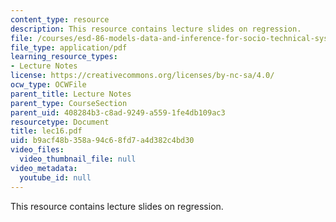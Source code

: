 ```yaml
---
content_type: resource
description: This resource contains lecture slides on regression.
file: /courses/esd-86-models-data-and-inference-for-socio-technical-systems-spring-2007/b9acf48b358a94c68fd7a4d382c4bd30_lec16.pdf
file_type: application/pdf
learning_resource_types:
- Lecture Notes
license: https://creativecommons.org/licenses/by-nc-sa/4.0/
ocw_type: OCWFile
parent_title: Lecture Notes
parent_type: CourseSection
parent_uid: 408284b3-c8ad-9249-a559-1fe4db109ac3
resourcetype: Document
title: lec16.pdf
uid: b9acf48b-358a-94c6-8fd7-a4d382c4bd30
video_files:
  video_thumbnail_file: null
video_metadata:
  youtube_id: null
---
```

This resource contains lecture slides on regression.